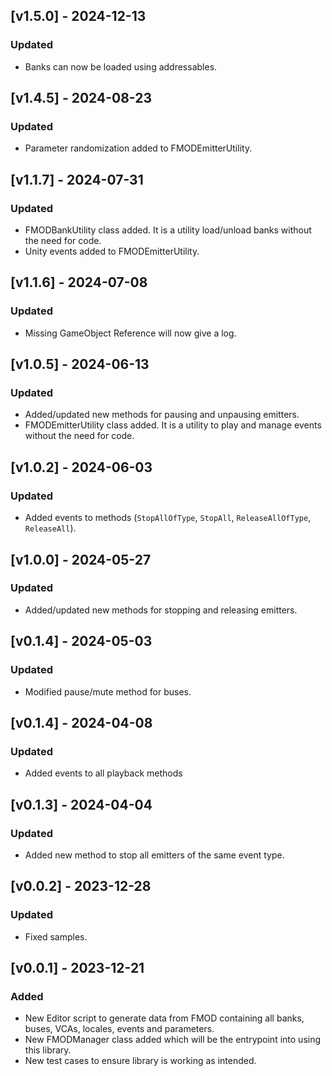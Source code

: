 ## [v1.5.0] - 2024-12-13

### Updated

- Banks can now be loaded using addressables.

## [v1.4.5] - 2024-08-23

### Updated

- Parameter randomization added to FMODEmitterUtility.

## [v1.1.7] - 2024-07-31

### Updated

- FMODBankUtility class added. It is a utility load/unload banks without the need for code.
- Unity events added to FMODEmitterUtility.

## [v1.1.6] - 2024-07-08

### Updated

- Missing GameObject Reference will now give a log.

## [v1.0.5] - 2024-06-13

### Updated

- Added/updated new methods for pausing and unpausing emitters.
- FMODEmitterUtility class added. It is a utility to play and manage events without the need for code.

## [v1.0.2] - 2024-06-03

### Updated

- Added events to methods (```StopAllOfType```, ```StopAll```, ```ReleaseAllOfType```, ```ReleaseAll```).

## [v1.0.0] - 2024-05-27

### Updated

- Added/updated new methods for stopping and releasing emitters.

## [v0.1.4] - 2024-05-03

### Updated

- Modified pause/mute method for buses.

## [v0.1.4] - 2024-04-08

### Updated

- Added events to all playback methods

## [v0.1.3] - 2024-04-04

### Updated 

- Added new method to stop all emitters of the same event type.

## [v0.0.2] - 2023-12-28

### Updated

- Fixed samples.

## [v0.0.1] - 2023-12-21

### Added

- New Editor script to generate data from FMOD containing all banks, buses, VCAs, locales, events and parameters.
- New FMODManager class added which will be the entrypoint into using this library.
- New test cases to ensure library is working as intended.


